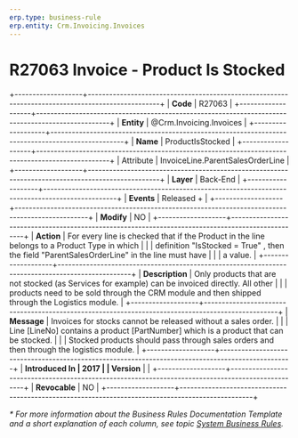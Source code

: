 ```yaml
---
erp.type: business-rule
erp.entity: Crm.Invoicing.Invoices
---
```


# R27063 Invoice - Product Is Stocked
+-------------------+--------------------------------------------------------------------------------------------------+
| **Code**          | R27063                                                                                           |
+-------------------+--------------------------------------------------------------------------------------------------+
| **Entity**        | @Crm.Invoicing.Invoices                                                                          |
+-------------------+--------------------------------------------------------------------------------------------------+
| **Name**          | ProductIsStocked                                                                                 |
+-------------------+--------------------------------------------------------------------------------------------------+
| Attribute         | InvoiceLine.ParentSalesOrderLine                                                                 |
+-------------------+--------------------------------------------------------------------------------------------------+
| **Layer**         | Back-End                                                                                         |
+-------------------+--------------------------------------------------------------------------------------------------+
| **Events**        | Released +                                                                                       |
+-------------------+--------------------------------------------------------------------------------------------------+
| **Modify**        | NO                                                                                               |
+-------------------+--------------------------------------------------------------------------------------------------+
| **Action**        | For every line is checked that if the Product in the line belongs to a Product Type in which     |
|                   | definition \"IsStocked = True\" , then the field \"ParentSalesOrderLine\" in the line must have  |
|                   | a value.                                                                                         |
+-------------------+--------------------------------------------------------------------------------------------------+
| **Description**   | Only products that are not stocked (as Services for example) can be invoiced directly. All other |
|                   | products need to be sold through the CRM module and then shipped through the Logistics module.   |
+-------------------+--------------------------------------------------------------------------------------------------+
| **Message**       | Invoices for stocks cannot be released without a sales order.                                    |
|                   | Line \[LineNo\] contains a product \[PartNumber\] which is a product that can be stocked.        |
|                   | Stocked products should pass through sales orders and then through the logistics module.         |
+-------------------+--------------------------------------------------------------------------------------------------+
| **Introduced In   | 2017                                                                                             |
| Version**         |                                                                                                  |
+-------------------+--------------------------------------------------------------------------------------------------+
| **Revocable**     | NO                                                                                               |
+-------------------+--------------------------------------------------------------------------------------------------+

*\* For more information about the Business Rules Documentation Template and a short explanation of each column, see
topic [System Business Rules](../templates/template-description-system-business-rules.md).*
